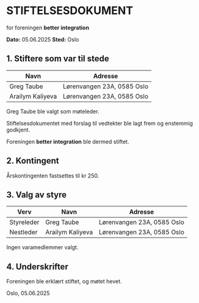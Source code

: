# STIFTELSESDOKUMENT

for foreningen **better integration**

**Dato:** 05.06.2025
**Sted:** Oslo

## 1. Stiftere som var til stede

| Navn | Adresse |
|------|---------|
| Greg Taube | Lørenvangen 23A, 0585 Oslo |
| Arailym Kaliyeva | Lørenvangen 23A, 0585 Oslo |

Greg Taube ble valgt som møteleder.

Stiftelsesdokumentet med forslag til vedtekter ble lagt frem og enstemmig godkjent.

Foreningen **better integration** ble dermed stiftet.

## 2. Kontingent

Årskontingenten fastsettes til kr 250.

## 3. Valg av styre

| Verv | Navn | Adresse |
|------|------|---------|
| Styreleder | Greg Taube | Lørenvangen 23A, 0585 Oslo |
| Nestleder | Arailym Kaliyeva | Lørenvangen 23A, 0585 Oslo |

Ingen varamedlemmer valgt.

## 4. Underskrifter

Foreningen ble erklært stiftet, og møtet hevet.

Oslo, 05.06.2025
